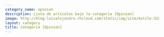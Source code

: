 ```yaml
---
category_name: opinion
description: Lista de artículos bajo la categoría [Opinion]
image: http://blog-luisalejandro.rhcloud.com/static/img/site/mstile-310x310.png
layout: category
title: Categoría [Opinion]
---
```


